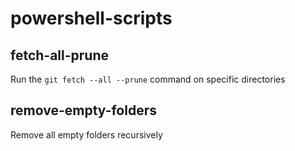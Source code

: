 # powershell-scripts

## fetch-all-prune

Run the `git fetch --all --prune` command on specific directories

## remove-empty-folders

Remove all empty folders recursively
